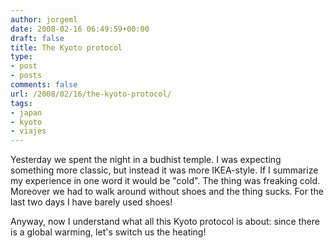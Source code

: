 ```yaml
---
author: jorgeml
date: 2008-02-16 06:49:59+00:00
draft: false
title: The Kyoto protocol
type: 
- post
- posts
comments: false
url: /2008/02/16/the-kyoto-protocol/
tags:
- japan
- kyoto
- viajes
---
```


Yesterday we spent the night in a budhist temple. I was expecting something more classic, but instead it was more IKEA-style. If I summarize my experience in one word it would be "cold". The thing was freaking cold. Moreover we had to walk around without shoes and the thing sucks. For the last two days I have barely used shoes!

Anyway, now I understand what all this Kyoto protocol is about: since there is a global warming, let's switch us the heating!
